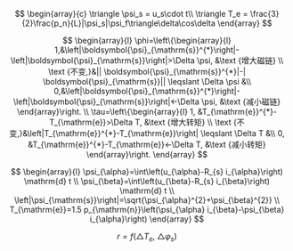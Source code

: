 $$
\begin{array}{c}
\triangle \psi_s = u_s\cdot t\\
\triangle T_e = \frac{3}{2}\frac{p_n}{L}|\psi_s|\psi_f\triangle\delta\cos\delta
\end{array}
$$

$$
\begin{array}{l}
\phi=\left\{\begin{array}{l}
1,&\left|\boldsymbol{\psi}_{\mathrm{s}}^{*}\right|-\left|\boldsymbol{\psi}_{\mathrm{s}}\right|>\Delta \psi, &\text {增大磁链} \\
\text {不变,}&|| \boldsymbol{\psi}_{\mathrm{s}}^{*}|-| \boldsymbol{\psi}_{\mathrm{s}}|| \leqslant \Delta \psi &\\
0,&\left|\boldsymbol{\psi}_{\mathrm{s}}^{*}\right|-\left|\boldsymbol{\psi}_{\mathrm{s}}\right|<-\Delta \psi, &\text {减小磁链}
\end{array}\right. \\
\tau=\left\{\begin{array}{l}
1, &T_{\mathrm{e}}^{*}-T_{\mathrm{e}}>\Delta T, &\text {增大转矩} \\
\text {不变,}&\left|T_{\mathrm{e}}^{*}-T_{\mathrm{e}}\right| \leqslant \Delta T &\\
0, &T_{\mathrm{e}}^{*}-T_{\mathrm{e}}<-\Delta T, &\text {减小转矩}
\end{array}\right.
\end{array}
$$

$$
\begin{array}{l}
\psi_{\alpha}=\int\left(u_{\alpha}-R_{s} i_{\alpha}\right) \mathrm{d} t \\
\psi_{\beta}=\int\left(u_{\beta}-R_{s} i_{\beta}\right) \mathrm{d} t \\
\left|\psi_{\mathrm{s}}\right|=\sqrt{\psi_{\alpha}^{2}+\psi_{\beta}^{2}} \\
T_{\mathrm{e}}=1.5 p_{\mathrm{n}}\left(\psi_{\alpha} i_{\beta}-\psi_{\beta} i_{\alpha}\right)
\end{array}
$$

$$
r=f(\triangle T_e, \ \triangle\varphi_s)
$$

